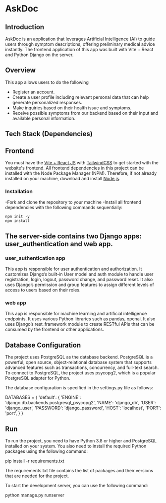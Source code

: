 # AskDoc

## Introduction

AskDoc is an application that leverages Artificial Intelligence (AI) to
guide users through symptom descriptions, offering preliminary
medical advice instantly. The frontend application of this app was built with Vite + React and Python Django on the server.

## Overview

This app allows users to do the following

- Register an account.
- Create a user profile including relevant personal data that can help generate personalized responses.
- Make inquiries based on their health issue and symptoms.
- Receive possible symptoms from our backend based on their input and available personal information.

## Tech Stack (Dependencies)

## Frontend

You must have the [Vite + React JS](https://vitejs.dev/guide/) with [TailwindCSS](https://tailwindcss.com/) to get started with the website's frontend. All frontend dependencies in this project can be installed with the Node Package Manager (NPM). Therefore, if not already installed on your machine, download and install [Node.js](https://nodejs.org/en/download/).

### Installation

-Fork and clone the repository to your machine
-Install all frontend dependencies with the following commands sequentially:

```
npm init -y
npm install
```

## The server-side contains two Django apps: user_authentication and web app.

### user_authentication app
This app is responsible for user authentication and authorization. It customizes Django’s built-in User model and auth module to handle user registration, login, logout, password change, and password reset. It also uses Django’s permission and group features to assign different levels of access to users based on their roles.

### web app
This app is responsible for machine learning and artificial intelligence endpoints. It uses various Python libraries such as pandas, openai. It also uses Django’s rest_framework module to create RESTful APIs that can be consumed by the frontend or other applications.

## Database Configuration
The project uses PostgreSQL as the database backend. PostgreSQL is a powerful, open source, object-relational database system that supports advanced features such as transactions, concurrency, and full-text search. To connect to PostgreSQL, the project uses psycopg2, which is a popular PostgreSQL adapter for Python.

The database configuration is specified in the settings.py file as follows:

DATABASES = {
    'default': {
        'ENGINE': 'django.db.backends.postgresql_psycopg2',
        'NAME': 'django_db',
        'USER': 'django_user',
        'PASSWORD': 'django_password',
        'HOST': 'localhost',
        'PORT': 'port',
    }
}

## Run
To run the project, you need to have Python 3.8 or higher and PostgreSQL installed on your system. You also need to install the required Python packages using the following command:

pip install -r requirements.txt

The requirements.txt file contains the list of packages and their versions that are needed for the project.

To start the development server, you can use the following command:

python manage.py runserver
